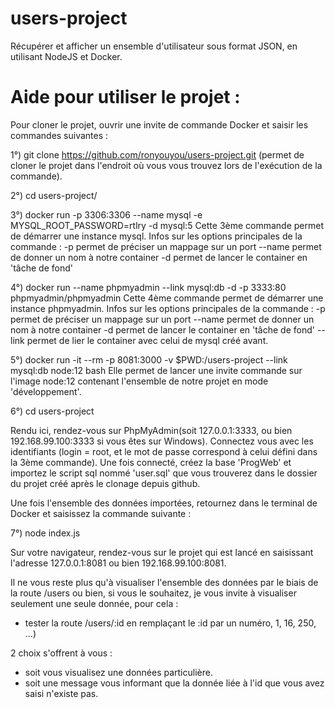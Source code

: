 # users-project
Récupérer et afficher un ensemble d'utilisateur sous format JSON, en utilisant NodeJS et Docker.

# Aide pour utiliser le projet :

Pour cloner le projet, ouvrir une invite de commande Docker et saisir les commandes suivantes :

1°) git clone https://github.com/ronyouyou/users-project.git (permet de cloner le projet dans l'endroit où vous vous trouvez lors de l'exécution de la commande).

2°) cd users-project/

3°) docker run -p 3306:3306 --name mysql -e MYSQL_ROOT_PASSWORD=rtlry -d mysql:5 
Cette 3ème commande permet de démarrer une instance mysql.
Infos sur les options principales de la commande :
	-p permet de préciser un mappage sur un port
	--name permet de donner un nom à notre container
	-d permet de lancer le container en 'tâche de fond'
	
4°) docker run --name phpmyadmin --link mysql:db -d -p 3333:80 phpmyadmin/phpmyadmin
Cette 4ème commande permet de démarrer une instance phpmyadmin.
Infos sur les options principales de la commande :
	-p permet de préciser un mappage sur un port
	--name permet de donner un nom à notre container
	-d permet de lancer le container en 'tâche de fond'
	--link permet de lier le container avec celui de mysql créé avant.


5°) docker run -it --rm -p 8081:3000 -v $PWD:/users-project --link mysql:db node:12 bash
Elle permet de lancer une invite commande sur l'image node:12 contenant l'ensemble de notre projet en mode 'développement'.

6°) cd users-project

Rendu ici, rendez-vous sur PhpMyAdmin(soit 127.0.0.1:3333, ou bien 192.168.99.100:3333 si vous êtes sur Windows).
Connectez vous avec les identifiants (login = root, et le mot de passe correspond à celui défini dans la 3ème commande).
Une fois connecté, créez la base 'ProgWeb' et importez le script sql nommé 'user.sql' que vous trouverez dans le dossier du projet créé après le clonage depuis github.

Une fois l'ensemble des données importées, retournez dans le terminal de Docker et saisissez la commande suivante :

7°) node index.js

Sur votre navigateur, rendez-vous sur le projet qui est lancé en saisissant l'adresse 127.0.0.1:8081 ou bien 192.168.99.100:8081.

Il ne vous reste plus qu'à visualiser l'ensemble des données par le biais de la route /users ou bien, si vous le souhaitez, je vous invite à visualiser seulement une seule donnée, pour cela :

- tester la route /users/:id en remplaçant le :id par un numéro, 1, 16, 250, ...)

2 choix s'offrent à vous :

- soit vous visualisez une données particulière.
- soit une message vous informant que la donnée liée à l'id que vous avez saisi n'existe pas.
